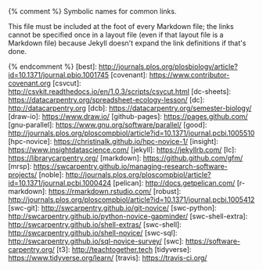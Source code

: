 {% comment %}
Symbolic names for common links.

This file must be included at the foot of every Markdown file; the
links cannot be specified once in a layout file (even if that layout
file is a Markdown file) because Jekyll doesn't expand the link
definitions if that's done.

{% endcomment %}
[best]: http://journals.plos.org/plosbiology/article?id=10.1371/journal.pbio.1001745
[covenant]: https://www.contributor-covenant.org
[csvcut]: http://csvkit.readthedocs.io/en/1.0.3/scripts/csvcut.html
[dc-sheets]: https://datacarpentry.org/spreadsheet-ecology-lesson/
[dc]: http://datacarpentry.org
[dcb]: https://datacarpentry.org/semester-biology/
[draw-io]: https://www.draw.io/
[github-pages]: https://pages.github.com/
[gnu-parallel]: https://www.gnu.org/software/parallel/
[good]: http://journals.plos.org/ploscompbiol/article?id=10.1371/journal.pcbi.1005510
[hpc-novice]: https://christinalk.github.io/hpc-novice-1/
[insight]: https://www.insightdatascience.com/
[jekyll]: https://jekyllrb.com/
[lc]: https://librarycarpentry.org/
[markdown]: https://github.github.com/gfm/
[mrsp]: https://swcarpentry.github.io/managing-research-software-projects/
[noble]: http://journals.plos.org/ploscompbiol/article?id=10.1371/journal.pcbi.1000424
[pelican]: http://docs.getpelican.com/
[r-markdown]: https://rmarkdown.rstudio.com/
[robust]: http://journals.plos.org/ploscompbiol/article?id=10.1371/journal.pcbi.1005412
[swc-git]: http://swcarpentry.github.io/git-novice/
[swc-python]: http://swcarpentry.github.io/python-novice-gapminder/
[swc-shell-extra]: http://swcarpentry.github.io/shell-extras/
[swc-shell]: http://swcarpentry.github.io/shell-novice/
[swc-sql]: http://swcarpentry.github.io/sql-novice-survey/
[swc]: https://software-carpentry.org/
[t3]: http://teachtogether.tech
[tidyverse]: https://www.tidyverse.org/learn/
[travis]: https://travis-ci.org/
